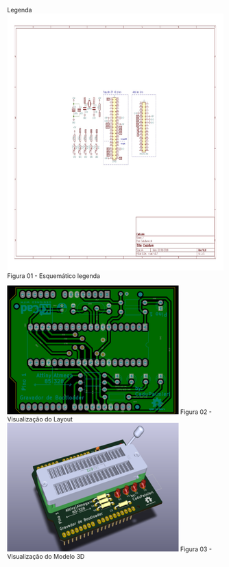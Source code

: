 Legenda
<img alt="Esquematico" src="./esquema1.jpg"  width="900" height="600">
Figura 01 - Esquemático
legenda

<img alt="Layout" src="./layout1.png"  width="400" height="300">
Figura 02 - Visualização do Layout


<img alt="Modelo 3D" src="./3d.png"  width="400" height="300">
Figura 03 - Visualização do Modelo 3D
